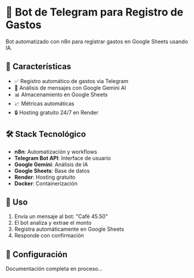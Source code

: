 # 🤖 Bot de Telegram para Registro de Gastos

Bot automatizado con n8n para registrar gastos en Google Sheets usando IA.

## 🚀 Características

- ✅ Registro automático de gastos via Telegram
- 🤖 Análisis de mensajes con Google Gemini AI
- 📊 Almacenamiento en Google Sheets
- 📈 Métricas automáticas
- 🔒 Hosting gratuito 24/7 en Render

## 🛠️ Stack Tecnológico

- **n8n**: Automatización y workflows
- **Telegram Bot API**: Interface de usuario
- **Google Gemini**: Análisis de IA
- **Google Sheets**: Base de datos
- **Render**: Hosting gratuito
- **Docker**: Containerización

## 📝 Uso

1. Envía un mensaje al bot: "Café 45.50"
2. El bot analiza y extrae el monto
3. Registra automáticamente en Google Sheets
4. Responde con confirmación

## 🔧 Configuración

Documentación completa en proceso...

